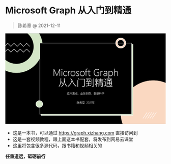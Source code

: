 # Microsoft Graph 从入门到精通
> 陈希章 @ 2021-12-11

![](docs/images/2021-12-11-09-46-36.png)

- 这是一本书，可以通过 <https://graph.xizhang.com> 直接访问到
- 这是一套视频教程，跟上面这本书配套，将发布到网易云课堂
- 这里将包含很多源代码，跟书籍和视频相关的


**任重道远，砥砺前行**

<!--
// ,"pluginsConfig": {
//     "clean": {
//         "patterns": [
//             "---\nmarp.*\n---"
//         ]
//     }
// }
-->